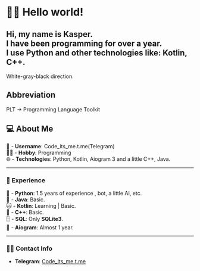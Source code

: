 # 👋🏻 Hello world!
Hi, my name is Kasper.   
I have been programming for over a year.   
I use Python and other technologies like: Kotlin, C++.  
---  
White-gray-black direction.

## Abbreviation
PLT -> Programming Language Toolkit   

## 💻 About Me
👤 - **Username**: Code_its_me.t.me(Telegram)  
👨‍💻 - **Hobby**: Programming  
🌐 - **Technologies**: Python, Kotlin,  Aiogram 3 and a little C++, Java.
  
---
  ### 📄 Experience
  🐍 - **Python**: 1.5 years of experience , bot, a little AI, etc.  
  🐸 - **Java**: Basic.  
  🐱 - **Kotlin**: Learning | Basic.   
  🧠 - **C++**: Basic.  
  🗄 - **SQL**: Only **SQLite3**.  
  🤖 - **Aiogram**: Almost 1 year.  
  
  ---
### 🧑‍💼 Contact Info
- **Telegram**: [Code_its_me.t.me](https://t.me/code_its_me)
